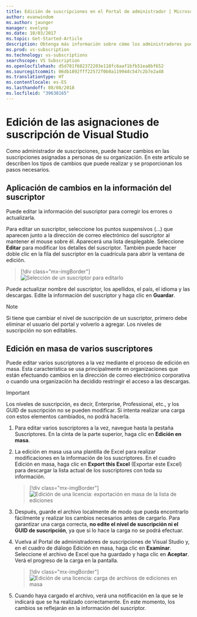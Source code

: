 ```yaml
---
title: Edición de suscripciones en el Portal de administrador | Microsoft Docs
author: evanwindom
ms.author: jaunger
manager: evelynp
ms.date: 10/03/2017
ms.topic: Get-Started-Article
description: Obtenga más información sobre cómo los administradores pueden editar asignaciones de suscripción.
ms.prod: vs-subscription
ms.technology: vs-subscriptions
searchscope: VS Subscription
ms.openlocfilehash: d5d781f682372203e118fc6aaf1bfb51ea8bf652
ms.sourcegitcommit: 06db1892fff22572f0b0a11994dc547c2b7e2a48
ms.translationtype: HT
ms.contentlocale: es-ES
ms.lasthandoff: 08/08/2018
ms.locfileid: "39638165"
---
```

# <a name="editing-visual-studio-subscription-assignments"></a>Edición de las asignaciones de suscripción de Visual Studio

Como administrador de suscripciones, puede hacer cambios en las suscripciones asignadas a personas de su organización.  En este artículo se describen los tipos de cambios que puede realizar y se proporcionan los pasos necesarios. 

## <a name="making-changes-to-subscriber-information"></a>Aplicación de cambios en la información del suscriptor
Puede editar la información del suscriptor para corregir los errores o actualizarla. 

Para editar un suscriptor, seleccione los puntos suspensivos (...) que aparecen junto a la dirección de correo electrónico del suscriptor al mantener el mouse sobre él. Aparecerá una lista desplegable.  Seleccione **Editar** para modificar los detalles del suscriptor. También puede hacer doble clic en la fila del suscriptor en la cuadrícula para abrir la ventana de edición.
> [!div class="mx-imgBorder"]
> ![Selección de un suscriptor para editarlo](_img\edit-license\select-subscriber.png)

Puede actualizar nombre del suscriptor, los apellidos, el país, el idioma y las descargas. Edite la información del suscriptor y haga clic en **Guardar**.

   > [!NOTE]
   > Si tiene que cambiar el nivel de suscripción de un suscriptor, primero debe eliminar el usuario del portal y volverlo a agregar. Los niveles de suscripción no son editables.

## <a name="editing-multiple-subscribers-using-bulk-edit"></a>Edición en masa de varios suscriptores

Puede editar varios suscriptores a la vez mediante el proceso de edición en masa. Esta característica se usa principalmente en organizaciones que están efectuando cambios en la dirección de correo electrónico corporativa o cuando una organización ha decidido restringir el acceso a las descargas. 

   > [!IMPORTANT]
   > Los niveles de suscripción, es decir, Enterprise, Professional, etc., y los GUID de suscripción no se pueden modificar.  Si intenta realizar una carga con estos elementos cambiados, no podrá hacerla.  

1.  Para editar varios suscriptores a la vez, navegue hasta la pestaña Suscriptores. En la cinta de la parte superior, haga clic en **Edición en masa**. 

2.  La edición en masa usa una plantilla de Excel para realizar modificaciones en la información de los suscriptores. En el cuadro Edición en masa, haga clic en **Export this Excel** (Exportar este Excel) para descargar la lista actual de los suscriptores con toda su información. 
    > [!div class="mx-imgBorder"]
    > ![Edición de una licencia: exportación en masa de la lista de ediciones](_img\edit-license\edit-license-bulk-edit-export.png)

3.  Después, guarde el archivo localmente de modo que pueda encontrarlo fácilmente y realizar los cambios necesarios antes de cargarlo. Para garantizar una carga correcta, **no edite el nivel de suscripción ni el GUID de suscripción**, ya que si lo hace la carga no se podrá efectuar. 

4.  Vuelva al Portal de administradores de suscripciones de Visual Studio y, en el cuadro de diálogo Edición en masa, haga clic en **Examinar**. Seleccione el archivo de Excel que ha guardado y haga clic en **Aceptar**. Verá el progreso de la carga en la pantalla.
    > [!div class="mx-imgBorder"]    
    > ![Edición de una licencia: carga de archivos de ediciones en masa](_img\edit-license\edit-license-bulk-file-upload1.png)

5.  Cuando haya cargado el archivo, verá una notificación en la que se le indicará que se ha realizado correctamente. En este momento, los cambios se reflejarán en la información del suscriptor. 

